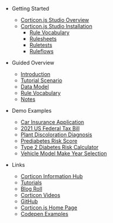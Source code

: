- Getting Started
  - [Corticon.js Studio Overview](README.md)
  - [Corticon.js Studio Installation](Getting-Started/Installation.md)
    - [Rule Vocabulary](Getting-Started/Vocabulary.md)
    - [Rulesheets](Getting-Started/Rulesheets.md)
    - [Ruletests](Getting-Started/Ruletests.md)
    - [Ruleflows](Getting-Started/Ruleflows.md)

- Guided Overview
  - [Introduction](Authoring-the-Rules/Rule-Modeling-Intro.md)
  - [Tutorial Scenario](Authoring-the-Rules/Tutorial-Intro.md)
  - [Data Model](Authoring-the-Rules/Data-Model.md)
  - [Rule Vocabulary](Authoring-the-Rules/Tutorial-Vocabulary.md)
  - [Notes](Authoring-the-Rules/Dynamic-Form-Rules-Notes.md)
  
- Demo Examples
  - [Car Insurance Application](Demos/Car%20Insurance%20Application.md)
  - [2021 US Federal Tax Bill](Demos/2021%20US%20Federal%20Tax%20Bill.md)
  - [Plant Discoloration Diagnosis](Demos/Plant%20Discoloration%20Diagnosis.md)
  - [Prediabetes Risk Score](Demos/Prediabetes%20Risk%20Score.md)
  - [Type 2 Diabetes Risk Calculator](Demos/Type%202%20Diabetes%20Risk%20Calculator.md)
  - [Vehicle Model Make Year Selection](Demos/Vehicle%20Model%20Make%20Year%20Selection.md)

- Links
  - [Corticon Information Hub](https://docs.progress.com/category/corticon-information-hub)
  - [Tutorials](https://www.progress.com/corticon/corticon-learning-center)
  - [Blog Roll](https://www.progress.com/blogs/cognitive-services)
  - [Corticon Videos](https://docs.progress.com/category/corticon-videos)
  - [GitHub](https://github.com/corticon/)
  - [Corticon.js Home Page](https://www.progress.com/corticon-js)
  - [Codepen Examples](https://codepen.io/collection/KpMRLe)
